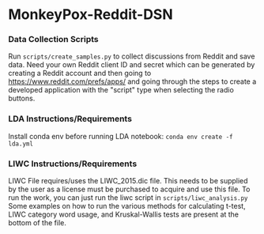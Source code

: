 # MonkeyPox-Reddit-DSN

### Data Collection Scripts

Run  ```scripts/create_samples.py``` to collect discussions from Reddit and save data. Need your own Reddit client ID and secret which can be generated by creating a Reddit account and then going to https://www.reddit.com/prefs/apps/ and going through the steps to create a developed application with the "script" type when selecting the radio buttons.

### LDA Instructions/Requirements 
Install conda env before running LDA notebook:
`conda env create -f lda.yml`


### LIWC Instructions/Requirements
LIWC File requires/uses the LIWC_2015.dic file. This needs to be supplied by the user as a license must be purchased to acquire and use this file.
To run the work, you can just run the liwc script in ```scripts/liwc_analysis.py```
Some examples on how to run the various methods for calculating t-test, LIWC category word usage, and Kruskal-Wallis tests are present at the bottom of the file.
